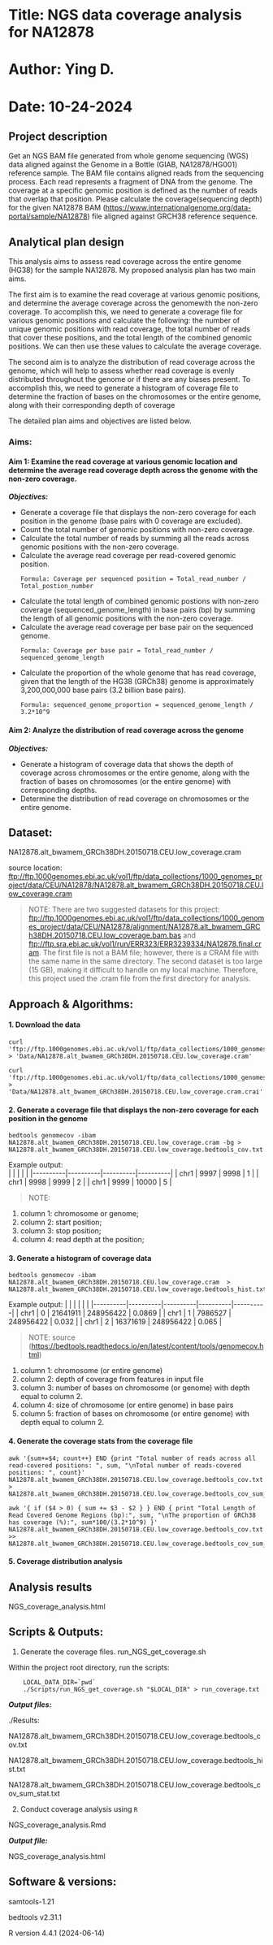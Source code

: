 # Title: NGS data coverage analysis for NA12878
# Author: Ying D.
# Date: 10-24-2024

## Project description 

Get an NGS BAM file generated from whole genome sequencing (WGS) data aligned against the Genome in a Bottle (GIAB, NA12878/HG001) reference sample. The BAM file contains aligned reads from the sequencing process. Each read represents a fragment of DNA from the genome. The coverage at a specific genomic position is defined as the number of reads that overlap that position.
Please calculate the coverage(sequencing depth) for the given NA12878 BAM (https://www.internationalgenome.org/data-portal/sample/NA12878) file aligned against GRCH38 reference sequence. 

## Analytical plan design

This analysis aims to assess read coverage across the entire genome (HG38) for the sample NA12878. My proposed analysis plan has two main aims.

The first aim is to examine the read coverage at various genomic positions, and determine the average coverage across the genomewith the non-zero coverage. To accomplish this, we need to generate a coverage file for various genomic positions and calculate the following: the number of unique genomic positions with read coverage, the total number of reads that cover these positions, and the total length of the combined genomic positions. We can then use these values to calculate the average coverage.

The second aim is to analyze the distribution of read coverage across the genome, which will help to assess whether read coverage is evenly distributed throughout the genome or if there are any biases present. To accomplish this, we need to generate a histogram of coverage file to determine the fraction of bases on the chromosomes or the entire genome, along with their corresponding depth of coverage

The detailed plan aims and objectives are listed below.

### Aims: 
#### Aim 1: Examine the read coverage at various genomic location and determine the average read coverage depth across the genome with the non-zero coverage.
***Objectives:*** 
* Generate a coverage file that displays the non-zero coverage for each position in the genome (base pairs with 0 coverage are excluded).
* Count the total number of genomic positions with non-zero coverage.
* Calculate the total number of reads by summing all the reads across genomic positions with the non-zero coverage.
* Calculate the average read coverage per read-covered genomic position.
   ```
   Formula: Coverage per sequenced position = Total_read_number / Total_postion_number
   ```
* Calculate the total length of combined genomic postions with non-zero coverage (sequenced_genome_length) in base pairs (bp) by summing the length of all genomic positions with the non-zero coverage.
* Calculate the average read coverage per base pair on the sequenced genome.
   ```
   Formula: Coverage per base pair = Total_read_number / sequenced_genome_length
   ```
* Calculate the proportion of the whole genome that has read coverage, given that the length of the HG38 (GRCh38) genome is approximately 3,200,000,000 base pairs (3.2 billion base pairs).
    ```
    Formula: sequenced_genome_proportion = sequenced_genome_length / 3.2*10^9​
    ```
#### Aim 2: Analyze the distribution of read coverage across the genome
***Objectives:***
* Generate a histogram of coverage data that shows the depth of coverage across chromosomes or the entire genome, along with the fraction of bases on chromosomes (or the entire genome) with corresponding depths.
* Determine the distribution of read coverage on chromosomes or the entire genome.

## Dataset: 
NA12878.alt_bwamem_GRCh38DH.20150718.CEU.low_coverage.cram

source location: ftp://ftp.1000genomes.ebi.ac.uk/vol1/ftp/data_collections/1000_genomes_project/data/CEU/NA12878/NA12878.alt_bwamem_GRCh38DH.20150718.CEU.low_coverage.cram
> NOTE: 
> There are two suggested datasets for this project: ftp://ftp.1000genomes.ebi.ac.uk/vol1/ftp/data_collections/1000_genomes_project/data/CEU/NA12878/alignment/NA12878.alt_bwamem_GRCh38DH.20150718.CEU.low_coverage.bam.bas and ftp://ftp.sra.ebi.ac.uk/vol1/run/ERR323/ERR3239334/NA12878.final.cram. 
The first file is not a BAM file; however, there is a CRAM file with the same name in the same directory.  The second dataset is too large (15 GB), making it difficult to handle on my local machine. Therefore, this project used the .cram file from the first directory for analysis.

## Approach & Algorithms: 
#### 1. Download the data

```
curl 'ftp://ftp.1000genomes.ebi.ac.uk/vol1/ftp/data_collections/1000_genomes_project/data/CEU/NA12878/alignment/NA12878.alt_bwamem_GRCh38DH.20150718.CEU.low_coverage.cram' > 'Data/NA12878.alt_bwamem_GRCh38DH.20150718.CEU.low_coverage.cram'

curl 'ftp://ftp.1000genomes.ebi.ac.uk/vol1/ftp/data_collections/1000_genomes_project/data/CEU/NA12878/alignment/NA12878.alt_bwamem_GRCh38DH.20150718.CEU.low_coverage.cram.crai' > 'Data/NA12878.alt_bwamem_GRCh38DH.20150718.CEU.low_coverage.cram.crai'
```

#### 2. Generate a coverage file that displays the non-zero coverage for each position in the genome 

```
bedtools genomecov -ibam NA12878.alt_bwamem_GRCh38DH.20150718.CEU.low_coverage.cram -bg > NA12878.alt_bwamem_GRCh38DH.20150718.CEU.low_coverage.bedtools_cov.txt
```
Example output:    
|          |          |          |          |
|----------|----------|----------|----------|
| chr1 | 9997 | 9998  | 1 |
| chr1 | 9998 | 9999  | 2 |
| chr1 | 9999 | 10000 | 5 |


> NOTE: 
 1. column 1: chromosome or genome;
 2. column 2: start position;
 3. column 3: stop position; 
 4. column 4: read depth at the position;

#### 3. Generate a histogram of coverage data

```
bedtools genomecov -ibam NA12878.alt_bwamem_GRCh38DH.20150718.CEU.low_coverage.cram  > NA12878.alt_bwamem_GRCh38DH.20150718.CEU.low_coverage.bedtools_hist.txt
```
Example output: 
|          |          |          |          |          |
|----------|----------|----------|----------|----------|
| chr1 | 0 | 21641911  | 248956422 | 0.0869 |
| chr1 | 1 | 7986527  | 248956422 | 0.032 |
| chr1 | 2 | 16371619 | 248956422 | 0.065 |
> NOTE: source (https://bedtools.readthedocs.io/en/latest/content/tools/genomecov.html)
1. column 1: chromosome (or entire genome)
2. column 2: depth of coverage from features in input file
3. column 3: number of bases on chromosome (or genome) with depth equal to column 2.
4. column 4: size of chromosome (or entire genome) in base pairs
5. column 5: fraction of bases on chromosome (or entire genome) with depth equal to column 2.

#### 4. Generate the coverage stats from the coverage file

```
awk '{sum+=$4; count++} END {print "Total number of reads across all read-covered positions: ", sum, "\nTotal number of reads-covered positions: ", count}' NA12878.alt_bwamem_GRCh38DH.20150718.CEU.low_coverage.bedtools_cov.txt > NA12878.alt_bwamem_GRCh38DH.20150718.CEU.low_coverage.bedtools_cov_sum_stat.txt 

awk '{ if ($4 > 0) { sum += $3 - $2 } } END { print "Total Length of Read Covered Genome Regions (bp):", sum, "\nThe proportion of GRCh38 has coverage (%):", sum*100/(3.2*10^9) }' NA12878.alt_bwamem_GRCh38DH.20150718.CEU.low_coverage.bedtools_cov.txt >> NA12878.alt_bwamem_GRCh38DH.20150718.CEU.low_coverage.bedtools_cov_sum_stat.txt 
```

#### 5. Coverage distribution analysis

## Analysis results

NGS_coverage_analysis.html

## Scripts & Outputs:
1. Generate the coverage files. 
    run_NGS_get_coverage.sh

Within the project root directory, run the scripts: 
```
    LOCAL_DATA_DIR=`pwd`
    ./Scripts/run_NGS_get_coverage.sh "$LOCAL_DIR" > run_coverage.txt
```
***Output files:*** 

./Results:

 NA12878.alt_bwamem_GRCh38DH.20150718.CEU.low_coverage.bedtools_cov.txt		

 NA12878.alt_bwamem_GRCh38DH.20150718.CEU.low_coverage.bedtools_hist.txt

 NA12878.alt_bwamem_GRCh38DH.20150718.CEU.low_coverage.bedtools_cov_sum_stat.txt

2. Conduct coverage analysis using `R`

NGS_coverage_analysis.Rmd

***Output file:*** 

NGS_coverage_analysis.html

## Software & versions:

samtools-1.21

bedtools v2.31.1

R version 4.4.1 (2024-06-14)
